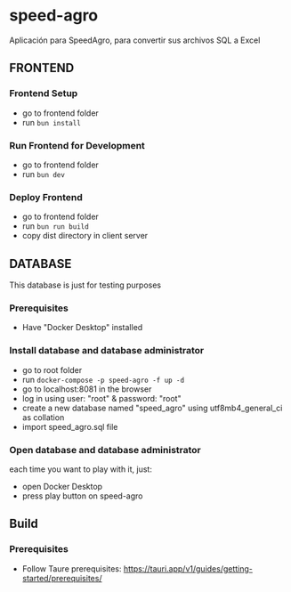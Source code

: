 # speed-agro
Aplicación para SpeedAgro, para convertir sus archivos SQL a Excel

## FRONTEND
### Frontend Setup
- go to frontend folder
- run `bun install`

### Run Frontend for Development
- go to frontend folder
- run `bun dev`

### Deploy Frontend
- go to frontend folder
- run `bun run build`
- copy dist directory in client server


## DATABASE
This database is just for testing purposes
### Prerequisites
- Have "Docker Desktop" installed

### Install database and database administrator
- go to root folder
- run `docker-compose -p speed-agro -f up -d`
- go to localhost:8081 in the browser
- log in using user: "root" & password: "root"
- create a new database named "speed_agro" using utf8mb4_general_ci as collation
- import speed_agro.sql file

### Open database and database administrator
each time you want to play with it, just:
- open Docker Desktop
- press play button on speed-agro


## Build

### Prerequisites
- Follow Taure prerequisites: https://tauri.app/v1/guides/getting-started/prerequisites/